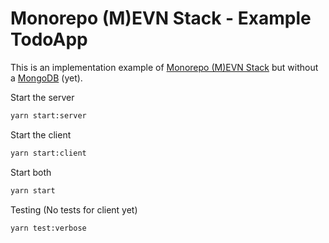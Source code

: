 # Monorepo (M)EVN Stack - Example TodoApp

This is an implementation example of [Monorepo (M)EVN Stack](https://github.com/bmacher/mevn) but without a [MongoDB](https://www.mongodb.com/de) (yet).

Start the server

```sh
yarn start:server
```

Start the client

```sh
yarn start:client
```

Start both

```sh
yarn start
```

Testing (No tests for client yet)

```sh
yarn test:verbose
```